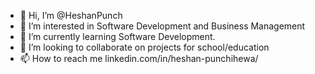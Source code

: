 - 👋 Hi, I’m @HeshanPunch
- 👀 I’m interested in Software Development and Business Management
- 🌱 I’m currently learning Software Development.
- 💞️ I’m looking to collaborate on projects for school/education
- 📫 How to reach me linkedin.com/in/heshan-punchihewa/

<!---
HeshanPunch/HeshanPunch is a ✨ special ✨ repository because its `README.md` (this file) appears on your GitHub profile.
You can click the Preview link to take a look at your changes.
--->
